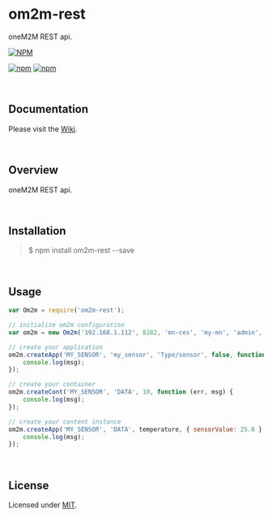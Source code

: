 # om2m-rest
oneM2M REST api.

[![NPM](https://nodei.co/npm/om2m-rest.png?downloads=true)](https://nodei.co/npm/om2m-rest/)  

[![npm](https://img.shields.io/npm/v/om2m-rest.svg?maxAge=2592000)](https://www.npmjs.com/package/om2m-rest)
[![npm](https://img.shields.io/npm/l/om2m-rest.svg?maxAge=2592000)](https://www.npmjs.com/package/om2m-rest)

<br />

## Documentation  

Please visit the [Wiki](https://github.com/PeterEB/om2m-rest/wiki).

<br />

## Overview

oneM2M REST api.

<br />

## Installation

> $ npm install om2m-rest --save

<br />

## Usage

```js
var Om2m = require('om2m-rest');

// initialize om2m configuration 
var om2m = new Om2m('192.168.1.112', 8282, 'mn-ces', 'my-mn', 'admin', 'admin');

// create your application 
om2m.createApp('MY_SENSOR', 'my_sensor', 'Type/sensor', false, function (err, msg) {
    console.log(msg);
});

// create your container 
om2m.createCont('MY_SENSOR', 'DATA', 10, function (err, msg) {
    console.log(msg);
});

// create your content instance 
om2m.createApp('MY_SENSOR', 'DATA', temperature, { sensorValue: 25.6 }, function (err, msg) {
    console.log(msg);
});
```

<br />

## License

Licensed under [MIT](https://github.com/PeterEB/om2m-rest/blob/master/LICENSE).
